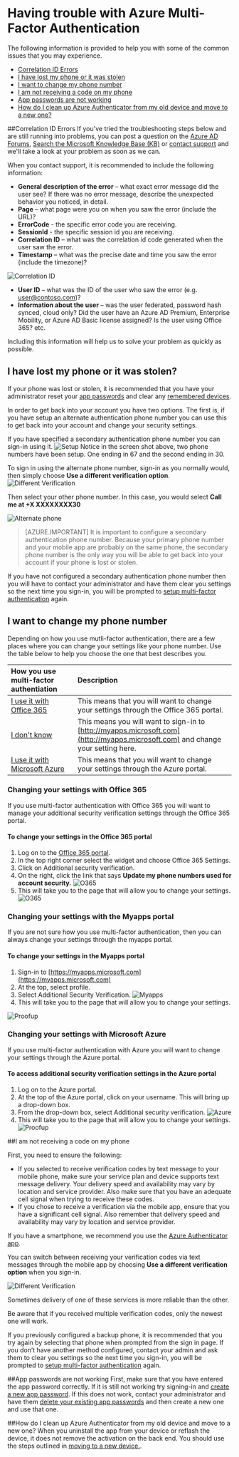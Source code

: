 <properties 
	pageTitle="Having trouble with Azure Multi-Facto Authentication" 
	description="This document will provide users information on what to do if they run into an issue with Azure Multi-Factor Authentication." 
	services="multi-factor-authentication" 
	documentationCenter="" 
	authors="billmath" 
	manager="stevenpo" 
	editor="curtland"/>

<tags 
	ms.service="multi-factor-authentication" 
	ms.workload="identity" 
	ms.tgt_pltfrm="na" 
	ms.devlang="na" 
	ms.topic="article" 
	ms.date="10/29/2015" 
	ms.author="billmath"/>

# Having trouble with Azure Multi-Factor Authentication
The following information is provided to help you with some of the common issues that you may experience.


- [Correlation ID Errors](#correlation-id-errors)
- [I have lost my phone or it was stolen](#i-have-lost-my-phone-or-it-was-stolen?)
- [I want to change my phone number](#i-want-to-change-my-phone-number)
- [I am not receiving a code on my phone](#i-am-not-receiving-a-code-on-my-phone)
- [App passwords are not working](#app-passwords-are-not-working)
- [How do I clean up Azure Authenticator from my old device and move to a new one?](#how-do-i-clean-up-azure-authenticator-from-my-old-device-and-move-to-a-new-one)

##Correlation ID Errors
If you've tried the troubleshooting steps below and are still running into problems, you can post a question on the [Azure AD Forums](https://social.msdn.microsoft.com/forums/azure/home?forum=WindowsAzureAD), [Search the Microsoft Knowledge Base (KB)](https://www.microsoft.com/en-us/Search/result.aspx?q=azure%20active%20directory%20connect&form=mssupport) or [contact support](https://support.microsoft.com/en-us) and we'll take a look at your problem as soon as we can.

When you contact support, it is recommended to include the following information:

 - **General description of the error** – what exact error message did the user see?  If there was no error message, describe the unexpected behavior you noticed, in detail.
 - **Page** – what page were you on when you saw the error (include the URL)?
 - **ErrorCode** - the specific error code you are receiving.
 - **SessionId** - the specific session id you are receiving.
 - **Correlation ID** – what was the correlation id code generated when the user saw the error.
 - **Timestamp** – what was the precise date and time you saw the error (include the timezone)?
 
![Correlation ID](./media/multi-factor-authentication-end-user-manage/correlation.png) 

 - **User ID** – what was the ID of the user who saw the error (e.g. user@contoso.com)?
 - **Information about the user** – was the user federated, password hash synced, cloud only?  Did the user have an Azure AD Premium, Enterprise Mobility, or Azure AD Basic license assigned?  Is the user using Office 365? etc.

Including this information will help us to solve your problem as quickly as possible.

## I have lost my phone or it was stolen?
If your phone was lost or stolen, it is recommended that you have your administrator reset your [app passwords](multi-factor-authentication-manage-users-and-devices.md#delete-users-existing-app-passwords) and clear any [remembered devices](multi-factor-authentication-manage-users-and-devices.md#restore-mfa-on-all-suspended-devices-for-a-user).

In order to get back into your account you have two options.  The first is, if you have setup an alternate authentication phone number you can use this to get back into your account and change your security settings.

If you have specified a secondary authentication phone number you can sign-in using it. 
![Setup](./media/multi-factor-authentication-end-user-manage/altphone.png)
Notice in the screen shot above, two phone numbers have been setup.  One ending in 67 and the second ending in 30.
  
To sign in using the alternate phone number, sign-in as you normally would, then simply choose **Use a different verification option**.
![Different Verification](./media/multi-factor-authentication-end-user-manage/differentverification.png)

Then select your other phone number.  In this case, you would select **Call me at +X XXXXXXXX30**

![Alternate phone](./media/multi-factor-authentication-end-user-manage/altphone2.png)

>[AZURE.IMPORTANT]
>It is important to configure a secondary authentication phone number.  Because your primary phone number and your mobile app are probably on the same phone, the secondary phone number is the only way you will be able to get back into your account if your phone is lost or stolen.

If you have not configured a secondary authentication phone number then you will have to contact your administrator and have them clear you settings so the next time you sign-in, you will be prompted to [setup multi-factor authentication](multi-factor-authentication-manage-users-and-devices.md#require-selected-users-to-provide-contact-methods-again) again.

## I want to change my phone number
Depending on how you use mutli-factor authentication, there are a few places where you can change your settings like your phone number.   Use the table below to help you choose the one that best describes you.

How you use multi-factor authentiation|Description
:------------- | :------------- | 
[I use it with Office 365](#changing-your-settings-with-office-365)|  This means that you will want to change your settings through the Office 365 portal.
[I don't know](#changing-your-settings-with-the-myapps-portal)|This means you will want to sign-in to [http://myapps.microsoft.com](http://myapps.microsoft.com) and change your setting here.
[I use it with Microsoft Azure](#changing-your-settings-with-microsoft-azure)| This means that you will want to change your settings through the Azure portal.


 
### Changing your settings with Office 365


If you use multi-factor authentication with Office 365 you will want to manage your additional security verification settings through the Office 365 portal.

#### To change your settings in the Office 365 portal

1. Log on to the [Office 365 portal](https://login.microsoftonline.com/).
2. In the top right corner select the widget and choose Office 365 Settings.
3. Click on Additional security verification.
4. On the right, click the link that says **Update my phone numbers used for account security.**
![O365](./media/multi-factor-authentication-end-user-manage/o365a.png)
5. This will take you to the page that will allow you to change your settings.
![O365](./media/multi-factor-authentication-end-user-manage/o365b.png)


### Changing your settings with the Myapps portal

If you are not sure how you use multi-factor authentication, then you can always change your settings through the myapps portal.

#### To change your settings in the Myapps portal

1. Sign-in to [https://myapps.microsoft.com](https://myapps.microsoft.com)	
2. At the top, select profile.
3. Select Additional Security Verification.
![Myapps](./media/multi-factor-authentication-end-user-manage/myapps1.png)
4. This will take you to the page that will allow you to change your settings.

![Proofup](./media/multi-factor-authentication-end-user-manage-myapps/proofup.png)

### Changing your settings with Microsoft Azure

If you use multi-factor authentication with Azure you will want to change your settings through the Azure portal.

#### To access additional security verification settings in the Azure portal


1. Log on to the Azure portal.
2. At the top of the Azure portal, click on your username. This will bring up a drop-down box.
3. From the drop-down box, select Additional security verification.
![Azure](./media/multi-factor-authentication-end-user-manage/azure1.png)
4. This will take you to the page that will allow you to change your settings.
![Proofup](./media/multi-factor-authentication-end-user-manage-azure/proofup.png)

##I am not receiving a code on my phone

First, you need to ensure the following:

- If you selected to receive verification codes by text message to your mobile phone, make sure your service plan and device supports text message delivery. Your delivery speed and availability may vary by location and service provider. Also make sure that you have an adequate cell signal when trying to receive these codes.
- If you chose to receive a verification via the mobile app, ensure that you have a significant cell signal.  Also remember that delivery speed and availability may vary by location and service provider. 

If you have a smartphone, we recommend you use the [Azure Authenticator app](multi-factor-authentication-azure-authenticator).

You can switch between receiving your verification codes via text messages through the mobile app by choosing **Use a different verification option** when you sign-in. 

![Different Verification](./media/multi-factor-authentication-end-user-manage/differentverification.png) 


Sometimes delivery of one of these services is more reliable than the other.

Be aware that if you received multiple verification codes, only the newest one will work. 

If you previously configured a backup phone, it is recommended that you try again by selecting that phone when prompted from the sign in page. If you don’t have another method configured, contact your admin and ask them to clear you settings so the next time you sign-in, you will be prompted to [setup multi-factor authentication](multi-factor-authentication-manage-users-and-devices.md#require-selected-users-to-provide-contact-methods-again) again.

##App passwords are not working
First, make sure that you have entered the app password correctly.  If it is still not working try signing-in and [create a new app password](multi-factor-authentication-end-user-app-passwords).  If this does not work, contact your administrator and have them [delete your existing app passwords](multi-factor-authentication-manage-users-and-devices.md#delete-users-existing-app-passwords) and then create a new one and use that one.

##How do I clean up Azure Authenticator from my old device and move to a new one?
When you uninstall the app from your device or reflash the device, it does not remove the activation on the back end. You should use the steps outlined in [moving to a new device.](multi-factor-authentication-azure-authenticator.md#how-to-move-to-the-new-azure-authenticator-app).

